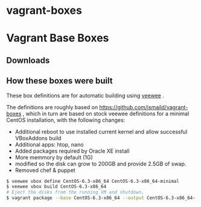 # vagrant-boxes
# Vagrant Base Boxes

## Downloads

## How these boxes were built

These box definitions are for automatic building using [veewee](https://github.com/jedi4ever/veewee) .

The definitions are roughly based on https://github.com/ismaild/vagrant-boxes , which in turn are based on stock veewee definitions for a minimal CentOS installation, with the following changes:
* Additional reboot to use installed current kernel and allow successful VBoxAddons build
* Additional apps: htop, nano
* Added packages required by Oracle XE install
* More memmory by default (1G)
* modified so the disk can grow to 200GB and provide 2.5GB of swap.
* Removed chef & puppet

```sh
$ veewee vbox define CentOS-6.3-x86_64 CentOS-6.3-x86_64-minimal
$ veewee vbox build CentOS-6.3-x86_64
# Eject the disks from the running VM and shutdown.
$ vagrant package --base CentOS-6.3-x86_64 --output CentOS-6.3-x86_64-.box
```
